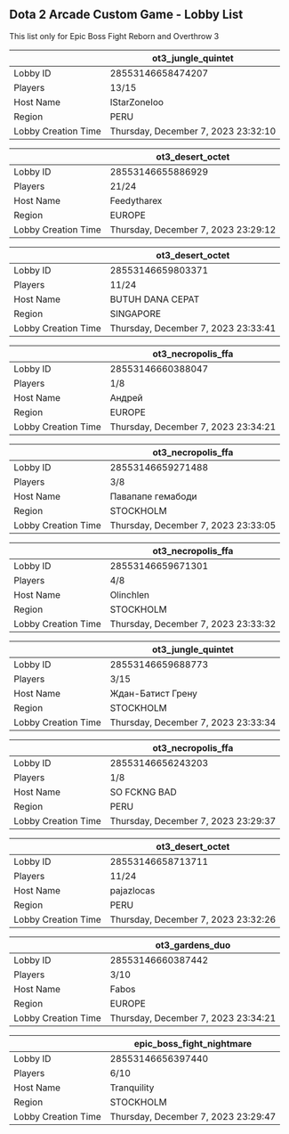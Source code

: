 ## Dota 2 Arcade Custom Game - Lobby List

This list only for Epic Boss Fight Reborn and Overthrow 3

|  | ot3_jungle_quintet |
| ------ | ------ |
| Lobby ID | 28553146658474207 |
| Players | 13/15 |
| Host Name | IStarZoneIoo |
| Region | PERU |
| Lobby Creation Time | Thursday, December 7, 2023 23:32:10 |


|  | ot3_desert_octet |
| ------ | ------ |
| Lobby ID | 28553146655886929 |
| Players | 21/24 |
| Host Name | Feedytharex |
| Region | EUROPE |
| Lobby Creation Time | Thursday, December 7, 2023 23:29:12 |


|  | ot3_desert_octet |
| ------ | ------ |
| Lobby ID | 28553146659803371 |
| Players | 11/24 |
| Host Name | BUTUH DANA CEPAT |
| Region | SINGAPORE |
| Lobby Creation Time | Thursday, December 7, 2023 23:33:41 |


|  | ot3_necropolis_ffa |
| ------ | ------ |
| Lobby ID | 28553146660388047 |
| Players | 1/8 |
| Host Name | Андрей |
| Region | EUROPE |
| Lobby Creation Time | Thursday, December 7, 2023 23:34:21 |


|  | ot3_necropolis_ffa |
| ------ | ------ |
| Lobby ID | 28553146659271488 |
| Players | 3/8 |
| Host Name | Пaвaпaпe гeмaбoди |
| Region | STOCKHOLM |
| Lobby Creation Time | Thursday, December 7, 2023 23:33:05 |


|  | ot3_necropolis_ffa |
| ------ | ------ |
| Lobby ID | 28553146659671301 |
| Players | 4/8 |
| Host Name | Olinchlen |
| Region | STOCKHOLM |
| Lobby Creation Time | Thursday, December 7, 2023 23:33:32 |


|  | ot3_jungle_quintet |
| ------ | ------ |
| Lobby ID | 28553146659688773 |
| Players | 3/15 |
| Host Name | Ждан-Батист Грену |
| Region | STOCKHOLM |
| Lobby Creation Time | Thursday, December 7, 2023 23:33:34 |


|  | ot3_necropolis_ffa |
| ------ | ------ |
| Lobby ID | 28553146656243203 |
| Players | 1/8 |
| Host Name | SO FCKNG BAD |
| Region | PERU |
| Lobby Creation Time | Thursday, December 7, 2023 23:29:37 |


|  | ot3_desert_octet |
| ------ | ------ |
| Lobby ID | 28553146658713711 |
| Players | 11/24 |
| Host Name | pajazlocas |
| Region | PERU |
| Lobby Creation Time | Thursday, December 7, 2023 23:32:26 |


|  | ot3_gardens_duo |
| ------ | ------ |
| Lobby ID | 28553146660387442 |
| Players | 3/10 |
| Host Name | Fabos |
| Region | EUROPE |
| Lobby Creation Time | Thursday, December 7, 2023 23:34:21 |


|  | epic_boss_fight_nightmare |
| ------ | ------ |
| Lobby ID | 28553146656397440 |
| Players | 6/10 |
| Host Name | Tranquility |
| Region | STOCKHOLM |
| Lobby Creation Time | Thursday, December 7, 2023 23:29:47 |


